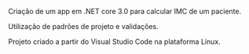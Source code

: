 Criação de um app em .NET core 3.0 para calcular IMC de um paciente.

Utilização de padrões de projeto e validações.

Projeto criado a partir do Visual Studio Code na plataforma Linux.